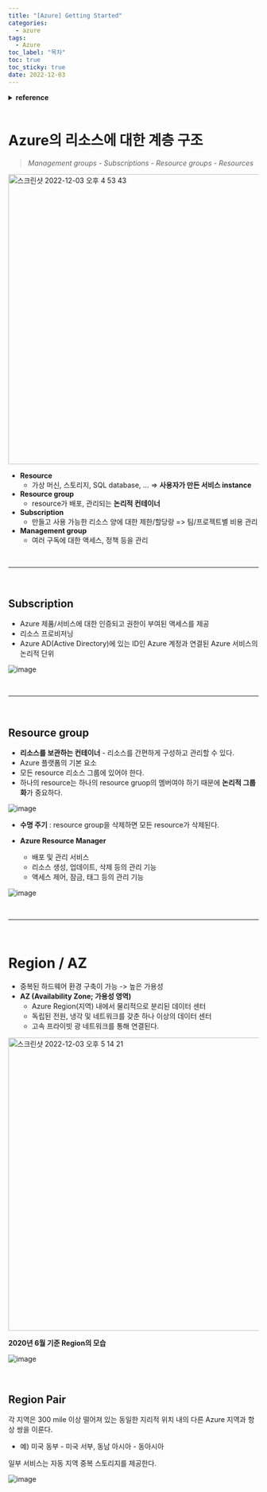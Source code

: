 ```yaml
---
title: "[Azure] Getting Started"
categories:
  - azure
tags:
  - Azure
toc_label: "목차"
toc: true
toc_sticky: true
date: 2022-12-03 
---
```


<details><summary><b>reference</b></summary>
학교 수업을 듣고 정리한 내용입니다.
</details>

<br>

# Azure의 리소스에 대한 계층 구조

> *Management groups - Subscriptions - Resource groups - Resources*

<img width="584" alt="스크린샷 2022-12-03 오후 4 53 43" src="https://user-images.githubusercontent.com/93996283/205430892-195f3e13-c0cc-4069-b58a-aadffb835d63.png">

- **Resource**
  - 가상 머신, 스토리지, SQL database, ... => **사용자가 만든 서비스 instance**
- **Resource group**
  - resource가 배포, 관리되는 **논리적 컨테이너**
- **Subscription**
  - 만들고 사용 가능한 리소스 양에 대한 제한/할당량 => 팀/프로젝트별 비용 관리
- **Management group**
  - 여러 구독에 대한 액세스, 정책 등을 관리

<br>

---

<br>

## Subscription

- Azure 제품/서비스에 대한 인증되고 권한이 부여된 액세스를 제공
- 리소스 프로비저닝
- Azure AD(Active Directory)에 있는 ID인 Azure 계정과 연결된 Azure 서비스의 논리적 단위

![image](https://user-images.githubusercontent.com/93996283/205431071-0951d300-5e76-4d99-b137-3e779f77756e.png)

<br>

---

<br>

## Resource group

- **리소스를 보관하는 컨테이너** - 리소스를 간편하게 구성하고 관리할 수 있다.
- Azure 플랫폼의 기본 요소
- 모든 resource 리소스 그룹에 있어야 한다.
- 하나의 resource는 하나의 resource gruop의 멤버여야 하기 때문에 **논리적 그룹화**가 중요하다.

![image](https://user-images.githubusercontent.com/93996283/205431226-de9b429a-d1b5-4107-8dc4-d40bff79307d.png)

- **수명 주기** : resource group을 삭제하면 모든 resource가 삭제된다.

- **Azure Resource Manager**
  - 배포 및 관리 서비스
  - 리소스 생성, 업데이트, 삭제 등의 관리 기능
  - 액세스 제어, 잠금, 태그 등의 관리 기능

![image](https://user-images.githubusercontent.com/93996283/205431299-86c510d8-8b52-4112-a410-c92f00461adc.png)

<br>

---

<br>

# Region / AZ

- 중복된 하드웨어 환경 구축이 가능 -> 높은 가용성
- **AZ (Availability Zone; 가용성 영역)**
  - Azure Region(지역) 내에서 물리적으로 분리된 데이터 센터
  - 독립된 전원, 냉각 및 네트워크를 갖춘 하나 이상의 데이터 센터
  - 고속 프라이빗 광 네트워크를 통해 연결된다.

<img width="590" alt="스크린샷 2022-12-03 오후 5 14 21" src="https://user-images.githubusercontent.com/93996283/205431489-b6d7956c-3464-4972-a762-da3475e1d2a7.png">

**2020년 6월 기준 Region의 모습**

![image](https://user-images.githubusercontent.com/93996283/205431448-22208dce-f480-413c-9901-bbf5cc42f627.png)

<br>

## Region Pair

각 지역은 300 mile 이상 떨어져 있는 동일한 지리적 위치 내의 다른 Azure 지역과 항상 쌍을 이룬다.

- 예) 미국 동부 - 미국 서부, 동남 아시아 - 동아시아

일부 서비스는 자동 지역 중복 스토리지를 제공한다.

![image](https://user-images.githubusercontent.com/93996283/205431556-c90b8f12-6c9b-46a0-affc-148430570df8.png)

